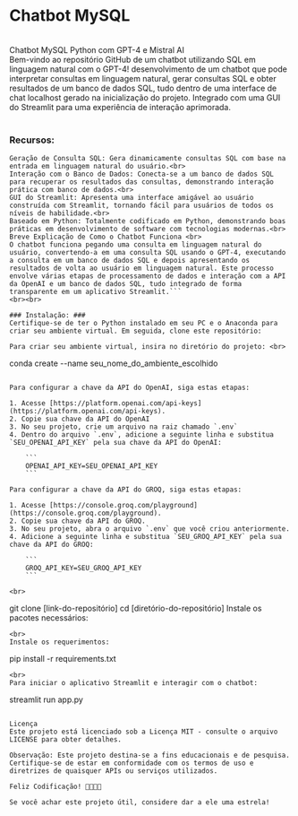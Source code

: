 # Chatbot MySQL #
<br>
Chatbot MySQL Python com GPT-4 e Mistral AI <br>
Bem-vindo ao repositório GitHub de um chatbot utilizando SQL em linguagem natural com o GPT-4! desenvolvimento de um chatbot que pode interpretar consultas em linguagem natural, gerar consultas SQL e obter resultados de um banco de dados SQL, tudo dentro de uma interface de chat localhost gerado na inicialização do projeto. Integrado com uma GUI do Streamlit para uma experiência de interação aprimorada.
<br><br>

### Recursos: ###
```Processamento de Linguagem Natural: Usa o GPT-4 para interpretar e responder a consultas de usuários em linguagem natural.<br>
Geração de Consulta SQL: Gera dinamicamente consultas SQL com base na entrada em linguagem natural do usuário.<br>
Interação com o Banco de Dados: Conecta-se a um banco de dados SQL para recuperar os resultados das consultas, demonstrando interação prática com banco de dados.<br>
GUI do Streamlit: Apresenta uma interface amigável ao usuário construída com Streamlit, tornando fácil para usuários de todos os níveis de habilidade.<br>
Baseado em Python: Totalmente codificado em Python, demonstrando boas práticas em desenvolvimento de software com tecnologias modernas.<br>
Breve Explicação de Como o Chatbot Funciona <br>
O chatbot funciona pegando uma consulta em linguagem natural do usuário, convertendo-a em uma consulta SQL usando o GPT-4, executando a consulta em um banco de dados SQL e depois apresentando os resultados de volta ao usuário em linguagem natural. Este processo envolve várias etapas de processamento de dados e interação com a API da OpenAI e um banco de dados SQL, tudo integrado de forma transparente em um aplicativo Streamlit.```
<br><br>

### Instalação: ###
Certifique-se de ter o Python instalado em seu PC e o Anaconda para criar seu ambiente virtual. Em seguida, clone este repositório:

Para criar seu ambiente virtual, insira no diretório do projeto: <br>

```
conda create --name seu_nome_do_ambiente_escolhido
```

Para configurar a chave da API do OpenAI, siga estas etapas:

1. Acesse [https://platform.openai.com/api-keys](https://platform.openai.com/api-keys).
2. Copie sua chave da API do OpenAI
3. No seu projeto, crie um arquivo na raiz chamado `.env`
4. Dentro do arquivo `.env`, adicione a seguinte linha e substitua `SEU_OPENAI_API_KEY` pela sua chave da API do OpenAI:

    ```
    OPENAI_API_KEY=SEU_OPENAI_API_KEY
    ```

Para configurar a chave da API do GROQ, siga estas etapas:

1. Acesse [https://console.groq.com/playground](https://console.groq.com/playground).
2. Copie sua chave da API do GROQ.
3. No seu projeto, abra o arquivo `.env` que você criou anteriormente.
4. Adicione a seguinte linha e substitua `SEU_GROQ_API_KEY` pela sua chave da API do GROQ:

    ```
    GROQ_API_KEY=SEU_GROQ_API_KEY
    ```

<br>
```
git clone [link-do-repositório]
cd [diretório-do-repositório]
Instale os pacotes necessários:
```
<br>
Instale os requerimentos:
```
pip install -r requirements.txt
```
<br>
Para iniciar o aplicativo Streamlit e interagir com o chatbot:
```
streamlit run app.py
```

Licença
Este projeto está licenciado sob a Licença MIT - consulte o arquivo LICENSE para obter detalhes.

Observação: Este projeto destina-se a fins educacionais e de pesquisa. Certifique-se de estar em conformidade com os termos de uso e diretrizes de quaisquer APIs ou serviços utilizados.

Feliz Codificação! 🚀👨‍💻🤖

Se você achar este projeto útil, considere dar a ele uma estrela!
